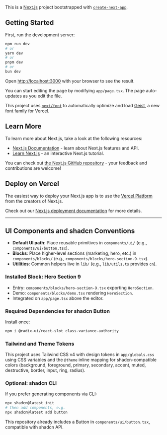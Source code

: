 This is a [Next.js](https://nextjs.org) project bootstrapped with [`create-next-app`](https://nextjs.org/docs/app/api-reference/cli/create-next-app).

## Getting Started

First, run the development server:

```bash
npm run dev
# or
yarn dev
# or
pnpm dev
# or
bun dev
```

Open [http://localhost:3000](http://localhost:3000) with your browser to see the result.

You can start editing the page by modifying `app/page.tsx`. The page auto-updates as you edit the file.

This project uses [`next/font`](https://nextjs.org/docs/app/building-your-application/optimizing/fonts) to automatically optimize and load [Geist](https://vercel.com/font), a new font family for Vercel.

## Learn More

To learn more about Next.js, take a look at the following resources:

- [Next.js Documentation](https://nextjs.org/docs) - learn about Next.js features and API.
- [Learn Next.js](https://nextjs.org/learn) - an interactive Next.js tutorial.

You can check out [the Next.js GitHub repository](https://github.com/vercel/next.js) - your feedback and contributions are welcome!

## Deploy on Vercel

The easiest way to deploy your Next.js app is to use the [Vercel Platform](https://vercel.com/new?utm_medium=default-template&filter=next.js&utm_source=create-next-app&utm_campaign=create-next-app-readme) from the creators of Next.js.

Check out our [Next.js deployment documentation](https://nextjs.org/docs/app/building-your-application/deploying) for more details.

---

## UI Components and shadcn Conventions

- **Default UI path**: Place reusable primitives in `components/ui/` (e.g., `components/ui/button.tsx`).
- **Blocks**: Place higher-level sections (marketing, hero, etc.) in `components/blocks/` (e.g., `components/blocks/hero-section-9.tsx`).
- **Utilities**: Common helpers live in `lib/` (e.g., `lib/utils.ts` provides `cn`).

### Installed Block: Hero Section 9
- Entry: `components/blocks/hero-section-9.tsx` exporting `HeroSection`.
- Demo: `components/blocks/demo.tsx` rendering `HeroSection`.
- Integrated on `app/page.tsx` above the editor.

### Required Dependencies for shadcn Button
Install once:

```bash
npm i @radix-ui/react-slot class-variance-authority
```

### Tailwind and Theme Tokens
This project uses Tailwind CSS v4 with design tokens in `app/globals.css` using CSS variables and the `@theme` inline mapping for shadcn-compatible colors (background, foreground, primary, secondary, accent, muted, destructive, border, input, ring, radius).

### Optional: shadcn CLI
If you prefer generating components via CLI:

```bash
npx shadcn@latest init
# then add components, e.g.
npx shadcn@latest add button
```

This repository already includes a Button in `components/ui/button.tsx`, compatible with shadcn API.
